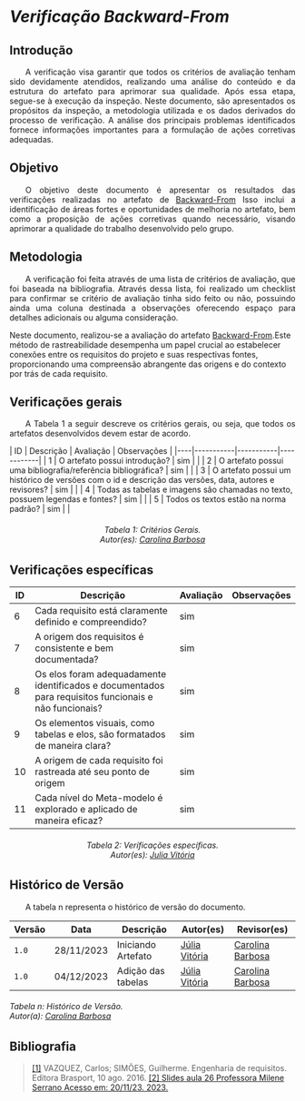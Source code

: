 # ***Verificação Backward-From***

## **Introdução**
<p align="justify">
&emsp;&emsp;A verificação visa garantir que todos os critérios de avaliação tenham sido devidamente atendidos, realizando uma análise do conteúdo e da estrutura do artefato para aprimorar sua qualidade. Após essa etapa, segue-se à execução da inspeção. Neste documento, são apresentados os propósitos da inspeção, a metodologia utilizada e os dados derivados do processo de verificação. A análise dos principais problemas identificados fornece informações importantes para a formulação de ações corretivas adequadas.
</p>

## **Objetivo**
<p align="justify">
&emsp;&emsp;O objetivo deste documento é apresentar os resultados das verificações realizadas no artefato de  <a href="https://requisitos-de-software.github.io/2023.2-Jitsi/PosRastreabilidade/Backward-From/">Backward-From</a> Isso inclui a identificação de áreas fortes e oportunidades de melhoria no artefato, bem como a proposição de ações corretivas quando necessário, visando aprimorar a qualidade do trabalho desenvolvido pelo grupo.
</p>

## **Metodologia**
<p align="justify">
&emsp;&emsp;A verificação foi feita através de uma lista de critérios de avaliação, que foi baseada na bibliografia. Através dessa lista, foi realizado um checklist para confirmar se  critério de avaliação tinha sido feito ou não, possuindo ainda uma coluna destinada a observações oferecendo espaço para detalhes adicionais ou alguma consideração.

Neste documento, realizou-se a avaliação do artefato <a href="https://requisitos-de-software.github.io/2023.2-Jitsi/PosRastreabilidade/Backward-From/">Backward-From</a>.Este método de rastreabilidade desempenha um papel crucial ao estabelecer conexões entre os requisitos do projeto e suas respectivas fontes, proporcionando uma compreensão abrangente das origens e do contexto por trás de cada requisito.
</p>

## **Verificações gerais**
<p align="justify"> 
&emsp;&emsp;A Tabela 1 a seguir descreve os critérios gerais, ou seja, que todos os artefatos desenvolvidos devem estar de acordo.
</p>
| ID | Descrição | Avaliação | Observações |
|----|-----------|-----------|------------|
| 1  | O artefato possui introdução? | sim |  |
| 2  | O artefato possui uma bibliografia/referência bibliográfica? | sim |  |
| 3  | O artefato possui um histórico de versões com o id e descrição das versões, data, autores e revisores? | sim  |  |
| 4  | Todas as tabelas e imagens são chamadas no texto, possuem legendas e fontes? | sim  |  |
| 5  | Todos os textos estão na norma padrão? | sim |  |

<center>
<h6> Tabela 1: Critérios Gerais.
<br/> Autor(es): <a href="https://github.com/CarolinaBarb">Carolina Barbosa</a></h6>
</center>

## **Verificações específicas**
| ID | Descrição | Avaliação | Observações |
|----|-----------|-----------|-------------|
|  6  | Cada requisito está claramente definido e compreendido?   |   sim        |             |
| 7 | A origem dos requisitos é consistente e bem documentada? |sim | |
| 8 | Os elos foram adequadamente identificados e documentados para requisitos funcionais e não funcionais? | sim | |
| 9 | Os elementos visuais, como tabelas e elos, são formatados de maneira clara? | sim | |
| 10 | A origem de cada requisito foi rastreada até seu ponto de origem | sim | |
| 11 | Cada nível do Meta-modelo é explorado e aplicado de maneira eficaz? | sim | |

<center>
<h6> Tabela 2: Veríficações específicas.
<br/> Autor(es): <a href="https://github.com/Juhvitoria4">Julia Vitória</a></h6>
</center>

## **Histórico de Versão**
<p align="justify">
&emsp;&emsp;A tabela n representa o histórico de versão do documento.
</p>

| Versão | Data | Descrição | Autor(es) | Revisor(es) |
| ------ | ---- | --------- | --------- | ---------- |
| `1.0`  | 28/11/2023 | Iniciando Artefato |[Júlia Vitória](https://github.com/Juhvitoria4)| [Carolina Barbosa](https://github.com/CarolinaBarb) |
| `1.0` | 04/12/2023 | Adição das tabelas | [Júlia Vitória](https://github.com/Juhvitoria4) |  [Carolina Barbosa](https://github.com/CarolinaBarb) |
<h6> Tabela n: Histórico de Versão.
<br> Autor(a): <a href="https://github.com/CarolinaBarb">Carolina Barbosa</a></h6>

## **Bibliografia**
> <a href="https://aprender3.unb.br/pluginfile.php/2692771/mod_resource/content/3/Elicitacao%20de%20Req%202.pdf">[1]</a> VAZQUEZ, Carlos; SIMÕES, Guilherme. Engenharia de requisitos. Editora Brasport, 10 ago. 2016. </a> 
> <a href="https://aprender3.unb.br/pluginfile.php/2692879/mod_resource/content/1/Requisitos%20-%20Aula%20026.pdf">[2] Slides aula 26 Professora Milene Serrano Acesso em: 20/11/23. 2023. </a> 
